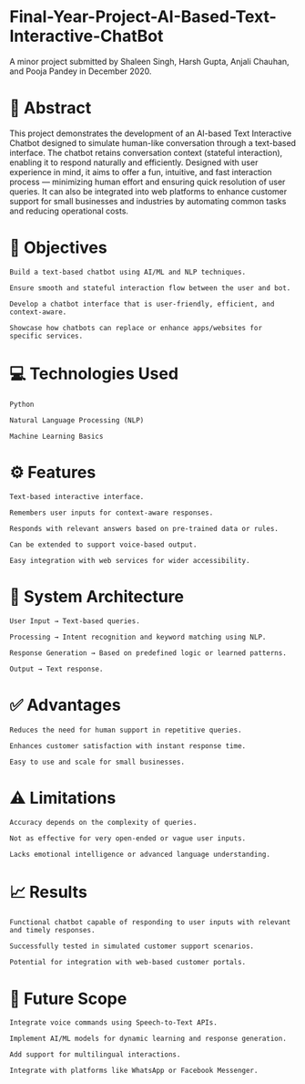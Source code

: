 # Final-Year-Project-AI-Based-Text-Interactive-ChatBot

A minor project submitted by Shaleen Singh, Harsh Gupta, Anjali Chauhan, and Pooja Pandey in December 2020.

# 📌 Abstract

This project demonstrates the development of an AI-based Text Interactive Chatbot designed to simulate human-like conversation through a text-based interface. The chatbot retains conversation context (stateful interaction), enabling it to respond naturally and efficiently. Designed with user experience in mind, it aims to offer a fun, intuitive, and fast interaction process — minimizing human effort and ensuring quick resolution of user queries. It can also be integrated into web platforms to enhance customer support for small businesses and industries by automating common tasks and reducing operational costs.

# 🎯 Objectives

    Build a text-based chatbot using AI/ML and NLP techniques.

    Ensure smooth and stateful interaction flow between the user and bot.

    Develop a chatbot interface that is user-friendly, efficient, and context-aware.

    Showcase how chatbots can replace or enhance apps/websites for specific services.

# 💻 Technologies Used

    Python

    Natural Language Processing (NLP)

    Machine Learning Basics

# ⚙️ Features

    Text-based interactive interface.

    Remembers user inputs for context-aware responses.

    Responds with relevant answers based on pre-trained data or rules.

    Can be extended to support voice-based output.

    Easy integration with web services for wider accessibility.

# 🧠 System Architecture

    User Input → Text-based queries.

    Processing → Intent recognition and keyword matching using NLP.

    Response Generation → Based on predefined logic or learned patterns.

    Output → Text response.

# ✅ Advantages

    Reduces the need for human support in repetitive queries.

    Enhances customer satisfaction with instant response time.

    Easy to use and scale for small businesses.

# ⚠️ Limitations

    Accuracy depends on the complexity of queries.

    Not as effective for very open-ended or vague user inputs.

    Lacks emotional intelligence or advanced language understanding.

# 📈 Results

    Functional chatbot capable of responding to user inputs with relevant and timely responses.

    Successfully tested in simulated customer support scenarios.

    Potential for integration with web-based customer portals.

# 🔮 Future Scope

    Integrate voice commands using Speech-to-Text APIs.

    Implement AI/ML models for dynamic learning and response generation.

    Add support for multilingual interactions.

    Integrate with platforms like WhatsApp or Facebook Messenger.

